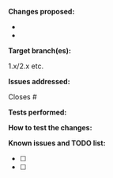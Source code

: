 <!-- First of all, thank you for your contribution. If you intend to contribute more than once, you should really join us on our discord channel! (link is on site, in the readme etc) We can set cosmetic ranks for contributors like you! -->

**Changes proposed:**

-  
-  


**Target branch(es):**

1.x/2.x etc.


**Issues addressed:**

<!-- Just paste the link to the issue you close -->
Closes #


**Tests performed:**

<!-- Does it build without errors?
Did you test in-game?
What did you test?
Did you do all these tests on Linux, Mac or Windows?
etc)-->


**How to test the changes:**

<!--
Describe how to test the issue before and after the pull request.
Which commands to use? Which NPC to teleport to?
Do we need to have debug flags on Cmake?
Do we need to look at the console? etc...
Try to make the work easy for testers, please -->


**Known issues and TODO list:**

<!-- This is a list with checkboxes -->
- [ ] 
- [ ] 



<!--
/!\
/!\
**NOTE** You no longer need to squash your commits, on merge we will squash them for you (when there are too many commits we merge them into one big commit).
/!\
/!\
-->


